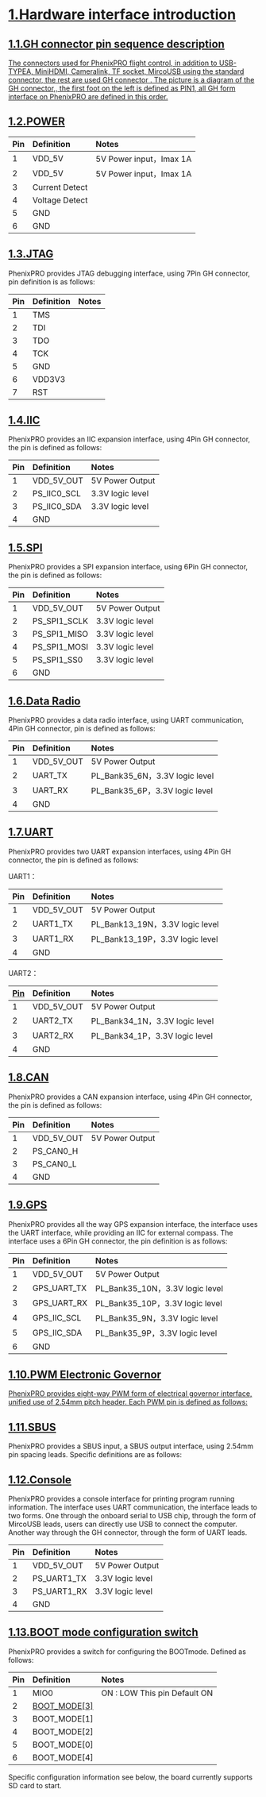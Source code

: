 # [1.Hardware interface introduction]()



## [1.1.GH connector pin sequence description]()



[The connectors used for PhenixPRO flight control, in addition to USB-TYPEA, MiniHDMI, Cameralink, TF socket, MircoUSB using the standard connector, the rest are used GH connector . The picture is a diagram of the GH connector,, the first foot on the left is defined as PIN1, all GH form interface on PhenixPRO are defined in this order.]()



## [1.2.POWER]()







| Pin | Definition | Notes |
| :--- | :--- | :--- |
| 1 | VDD\_5V | 5V Power input，Imax 1A |
| 2 | VDD\_5V | 5V Power input，Imax 1A |
| 3 | Current Detect |  |
| 4 | Voltage Detect |  |
| 5 | GND |  |
| 6 | GND |  |



## [1.3.JTAG]()

PhenixPRO provides JTAG debugging interface, using 7Pin GH connector, pin definition is as follows:

| Pin | Definition | Notes |
| :--- | :--- | :--- |
| 1 | TMS |  |
| 2 | TDI |  |
| 3 | TDO |  |
| 4 | TCK |  |
| 5 | GND |  |
| 6 | VDD3V3 |  |
| 7 | RST |  |



## [1.4.IIC]()

PhenixPRO provides an IIC expansion interface, using 4Pin GH connector, the pin is defined as follows:

| Pin | Definition | Notes |
| :--- | :--- | :--- |
| 1 | VDD\_5V\_OUT | 5V Power Output |
| 2 | PS\_IIC0\_SCL | 3.3V logic level |
| 3 | PS\_IIC0\_SDA | 3.3V logic level |
| 4 | GND |  |



## [1.5.SPI]()

PhenixPRO provides a SPI expansion interface, using 6Pin GH connector, the pin is defined as follows:

| Pin | Definition | Notes |
| :--- | :--- | :--- |
| 1 | VDD\_5V\_OUT | 5V Power Output |
| 2 | PS\_SPI1\_SCLK | 3.3V logic level |
| 3 | PS\_SPI1\_MISO | 3.3V logic level |
| 4 | PS\_SPI1\_MOSI | 3.3V logic level |
| 5 | PS\_SPI1\_SS0 | 3.3V logic level |
| 6 | GND |  |



## [1.6.Data Radio]()

PhenixPRO provides a data radio interface, using UART communication, 4Pin GH connector, pin is defined as follows:

| Pin | Definition | Notes |
| :--- | :--- | :--- |
| 1 | VDD\_5V\_OUT | 5V Power Output |
| 2 | UART\_TX | PL\_Bank35\_6N，3.3V logic level |
| 3 | UART\_RX | PL\_Bank35\_6P，3.3V logic level |
| 4 | GND |  |



## [1.7.UART]()

PhenixPRO provides two UART expansion interfaces, using 4Pin GH connector, the pin is defined as follows:





UART1：

| Pin | Definition | Notes |
| :--- | :--- | :--- |
| 1 | VDD\_5V\_OUT | 5V Power Output |
| 2 | UART1\_TX | PL\_Bank13\_19N，3.3V logic level |
| 3 | UART1\_RX | PL\_Bank13\_19P，3.3V logic level |
| 4 | GND |  |



UART2：

| [Pin]() | Definition | Notes |
| :--- | :--- | :--- |
| 1 | VDD\_5V\_OUT | 5V Power Output |
| 2 | UART2\_TX | PL\_Bank34\_1N，3.3V logic level |
| 3 | UART2\_RX | PL\_Bank34\_1P，3.3V logic level |
| 4 | GND |  |



## [1.8.CAN]()

PhenixPRO provides a CAN expansion interface, using 4Pin GH connector, the pin is defined as follows:

| Pin | Definition | Notes |
| :--- | :--- | :--- |
| 1 | VDD\_5V\_OUT | 5V Power Output |
| 2 | PS\_CAN0\_H |  |
| 3 | PS\_CAN0\_L |  |
| 4 | GND |  |



## [1.9.GPS]()

PhenixPRO provides all the way GPS expansion interface, the interface uses the UART interface, while providing an IIC for external compass. The interface uses a 6Pin GH connector, the pin definition is as follows:  


| Pin | Definition | Notes |
| :--- | :--- | :--- |
| 1 | VDD\_5V\_OUT | 5V Power Output |
| 2 | GPS\_UART\_TX | PL\_Bank35\_10N，3.3V logic level |
| 3 | GPS\_UART\_RX | PL\_Bank35\_10P，3.3V logic level |
| 4 | GPS\_IIC\_SCL | PL\_Bank35\_9N，3.3V logic level |
| 5 | GPS\_IIC\_SDA | PL\_Bank35\_9P，3.3V logic level |
| 6 | GND |  |



## [1.10.PWM Electronic Governor]()

[PhenixPRO provides eight-way PWM form of electrical governor interface, unified use of 2.54mm pitch header. Each PWM pin is defined as follows:]()



## [1.11.SBUS]()

PhenixPRO provides a SBUS input, a SBUS output interface, using 2.54mm pin spacing leads. Specific definitions are as follows:





## [1.12.Console]()

PhenixPRO provides a console interface for printing program running information. The interface uses UART communication, the interface leads to two forms. One through the onboard serial to USB chip, through the form of MircoUSB leads, users can directly use USB to connect the computer. Another way through the GH connector, through the form of UART leads.

| Pin | Definition | Notes |
| :--- | :--- | :--- |
| 1 | VDD\_5V\_OUT | 5V Power Output |
| 2 | PS\_UART1\_TX | 3.3V logic level |
| 3 | PS\_UART1\_RX | 3.3V logic level |
| 4 | GND |  |



## [1.13.BOOT mode configuration switch]()

PhenixPRO provides a switch for configuring the BOOTmode. Defined as follows:



| Pin | Definition | Notes |
| :--- | :--- | :--- |
| 1 | MIO0 | ON : LOW This pin Default ON |
| 2 | [BOOT\_MODE\[3\]]() |  |
| 3 | BOOT\_MODE\[1\] |  |
| 4 | BOOT\_MODE\[2\] |  |
| 5 | BOOT\_MODE\[0\] |  |
| 6 | BOOT\_MODE\[4\] |  |



Specific configuration information see below, the board currently supports SD card to start.





